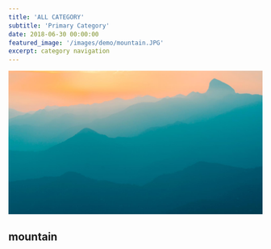 ```yaml
---
title: 'ALL CATEGORY'
subtitle: 'Primary Category'
date: 2018-06-30 00:00:00
featured_image: '/images/demo/mountain.JPG'
excerpt: category navigation
---
```


![](/images/demo/demo-landscape.jpg)

## mountain
